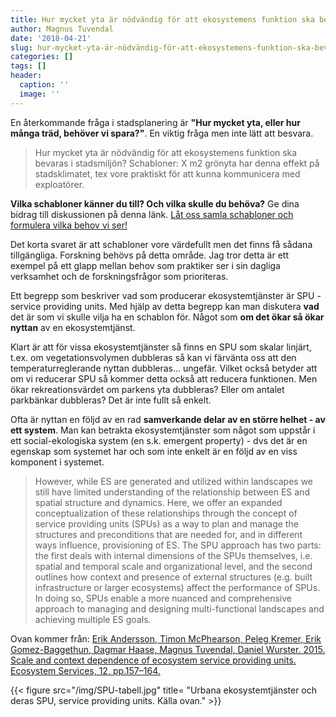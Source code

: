 ```yaml
---
title: Hur mycket yta är nödvändig för att ekosystemens funktion ska bevaras i stadsmiljön?
author: Magnus Tuvendal
date: '2018-04-21'
slug: hur-mycket-yta-är-nödvändig-för-att-ekosystemens-funktion-ska-bevaras-i-stadsmiljön
categories: []
tags: []
header:
  caption: ''
  image: ''
---
```


En återkommande fråga i stadsplanering är **"Hur mycket yta, eller hur många träd, behöver vi spara?"**. En viktig fråga men inte lätt att besvara.

> Hur mycket yta är nödvändig för att ekosystemens funktion ska bevaras i stadsmiljön? Schabloner: X m2 grönyta har denna effekt på stadsklimatet, tex vore praktiskt för att kunna kommunicera med exploatörer.

**Vilka schabloner känner du till? Och vilka skulle du behöva?** Ge dina bidrag till diskussionen på denna länk. [Låt oss samla schabloner och formulera vilka behov vi ser!](https://goo.gl/forms/Hp2RKYb5r8KzayxI2)

Det korta svaret är att schabloner vore värdefullt men det finns få sådana tillgängliga. Forskning behövs på detta område. Jag tror detta är ett exempel på ett glapp mellan behov som praktiker ser i sin dagliga verksamhet och de forskningsfrågor som prioriteras.

Ett begrepp som beskriver vad som producerar ekosystemtjänster är SPU - service providing units. Med hjälp av detta begrepp kan man diskutera **vad** det är som vi skulle vilja ha en schablon för. Något som **om det ökar så ökar nyttan** av en ekosystemtjänst. 

Klart är att för vissa ekosystemtjänster så finns en SPU som skalar linjärt, t.ex. om vegetationsvolymen dubbleras så kan vi färvänta oss att den temperaturreglerande nyttan dubbleras… ungefär. Vilket också betyder att om vi reducerar SPU så kommer detta också att reducera funktionen. Men ökar rekreationsvärdet om parkens yta dubbleras? Eller om antalet parkbänkar dubbleras? Det är inte fullt så enkelt. 

Ofta är nyttan en följd av en rad **samverkande delar av en större helhet - av ett system**. Man kan betrakta ekosystemtjänster som något som uppstår i ett social-ekologiska system (en s.k. emergent property) - dvs det är en egenskap som systemet har och som inte enkelt är en följd av en viss komponent i systemet. 

> However, while ES are generated and utilized within landscapes we still have limited understanding of the relationship between ES and spatial structure and dynamics. Here, we offer an expanded conceptualization of these relationships through the concept of service providing units (SPUs) as a way to plan and manage the structures and preconditions that are needed for, and in different ways influence, provisioning of ES. The SPU approach has two parts: the first deals with internal dimensions of the SPUs themselves, i.e. spatial and temporal scale and organizational level, and the second outlines how context and presence of external structures (e.g. built infrastructure or larger ecosystems) affect the performance of SPUs. In doing so, SPUs enable a more nuanced and comprehensive approach to managing and designing multi-functional landscapes and achieving multiple ES goals. 

Ovan kommer från: [Erik Andersson, Timon McPhearson, Peleg Kremer, Erik Gomez-Baggethun, Dagmar Haase, Magnus Tuvendal, Daniel Wurster. 2015. Scale and context dependence of ecosystem service providing units. Ecosystem Services, 12, pp.157–164.](https://www.sciencedirect.com/science/article/pii/S2212041614000850)

{{< figure src="/img/SPU-tabell.jpg" title= "Urbana ekosystemtjänster och deras SPU, service providing units. Källa ovan." >}}
